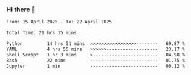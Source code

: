 ### Hi there 👋

<!--
**ututono/ututono** is a ✨ _special_ ✨ repository because its `README.md` (this file) appears on your GitHub profile.

Here are some ideas to get you started:

- 🔭 I’m currently working on ...
- 🌱 I’m currently learning ...
- 👯 I’m looking to collaborate on ...
- 🤔 I’m looking for help with ...
- 💬 Ask me about ...
- 📫 How to reach me: ...
- 😄 Pronouns: ...
- ⚡ Fun fact: ...
-->



<!--START_SECTION:waka-->

```txt
From: 15 April 2025 - To: 22 April 2025

Total Time: 21 hrs 15 mins

Python         14 hrs 51 mins  >>>>>>>>>>>>>>>>>--------   69.87 %
YAML           4 hrs 55 mins   >>>>>>-------------------   23.17 %
Shell Script   1 hr 3 mins     >------------------------   04.98 %
Bash           22 mins         -------------------------   01.75 %
Jupyter        1 min           -------------------------   00.12 %
```

<!--END_SECTION:waka-->
